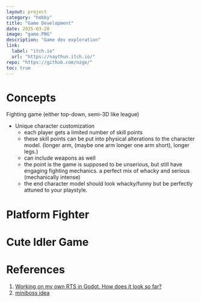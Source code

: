 ```yaml
---
layout: project
category: "hobby"
title: "Game Development"
date: 2025-03-20
image: "game.PNG"
description: "Game dev exploration"
link:
  label: "itch.io"
  url: "https://naythun.itch.io/"
repo: "https://github.com/nzge/"
toc: true
---
```


# Concepts

Fighting game (either top-down, semi-3D like league)
- Unique character customization
  - each player gets a limited number of skill points
  - these skill points can be put into physical alterations to the character model. (longer arm, (maybe one arm longer one arm short), longer legs.)
  - can include weapons as well
  - the point is the game is supposed to be unserious, but still have engaging fighting mechanics. a perfect mix of whacky and serious (mechanically intense)
  - the end character model should look whacky/funny but be perfectly attuned to your playstyle. 


# Platform Fighter


# Cute Idler Game



# References

1. [Working on my own RTS in Godot. How does it look so far?](https://www.reddit.com/r/godot/comments/1k233jb/working_on_my_own_rts_in_godot_how_does_it_look/)
2. [miniboss idea](https://www.reddit.com/r/PixelArt/comments/1jmsump/miniboss_idea/)